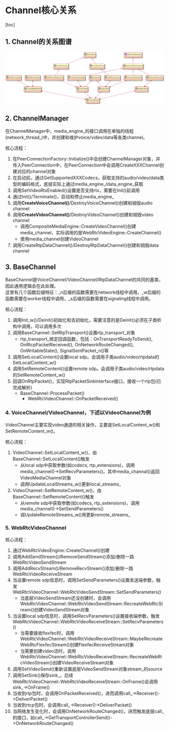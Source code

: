 # Channel核心关系

[toc]

## 1. Channel的关系图谱

![channel_class](./links/ChannelManager/channelmanager.png)

## 2. ChannelManager

在ChannelManager中，media_engine_的接口调用在单独的线程(network_thread_)中，并创建和维护voice/video/data等各类channel。  

核心流程：  

1. 在PeerConnectionFactory::Initialize()中会创建ChannelManager对象，并传入PeerConnection中，在PeerConnection中会调用CreateXXXChannel创建对应的channel对象
2. 在启动前，通过GetSupportedXXXCodecs，获取支持的audio/video/data类型的编码格式，底层实际上通过media_engine_/data_engine_获取
3. 调用SetVideoRtxEnabled()设置是否支持rtx，需要在Init()前调用
4. 通过Init()/Terminate()，启动和停止media_engine_
5. 调用**CreateVoiceChannel()**/DestroyVoiceChannel()创建和销毁audio channel
6. 调用**CreateVideoChannel()**/DestroyVideoChannel()创建和销毁video channel
    - 调用CompositeMediaEngine::CreateVideoChannel()创建media_channel，实际调用的是WebRtcVideoEngine::CreateChannel()
    - 使用media_channel创建VideoChannel
7. 调用CreateRtpDataChannel()/DestroyRtpDataChannel()创建和销毁data channel

## 3. BaseChannel

BaseChannel是VoiceChannel/VideoChannel/RtpDataChannel的共同的基类，因此通用逻辑会在此处理。  
这里有几个函数后缀特征：_n后缀的函数需要在network线程中调用，_w后缀的函数需要在worker线程中调用，_s后缀的函数需要在signaling线程中调用。  

核心流程：  

1. 调用Init_w()/Deinit()初始化和去初始化，需要注意的是Deinit()必须在子类析构中调用，可以调用多次
2. 调用BaseChannel::SetRtpTransport()设置rtp_transport_对象
    - rtp_transport_绑定回调函数，包括：OnTransportReadyToSend(), OnRtcpPacketReceived(), OnNetworkRouteChanged(), OnWritableState(), SignalSentPacket_n()等
3. 调用SetLocalContent()设置local sdp。会调用子类audio/video/rtpdata的SetLocalContent_w()
4. 调用SetRemoteContent()设置remote sdp。会调用子类audio/video/rtpdata的SetRemoteContent_w()
5. 回调OnRtpPacket()，实现RtpPacketSinkInterface接口，接收一个rtp包(已完成解析)
    - BaseChannel::ProcessPacket()
      - WebRtcVideoChannel::OnPacketReceived()

### 4. VoiceChannel/VideoChannel，下述以VideoChannel为例

VideoChannel主要实现video通道的相关操作，主要是SetLocalContent_w()和SetRemoteContent_w()。  

核心流程：  

1. VideoChannel::SetLocalContent_w()，由BaseChannel::SetLocalContent()触发
    - 从local sdp中获取参数(如codecs, rtp_extensions)，调用media_channel()->SetRecvParameters()。其中media_channal()返回VideoMediaChannel对象
    - 调用UpdateLocalStreams_w()更新local_streams_
2. VideoChannel::SetRemoteContent_w()，由BaseChannel::SetRemoteContent()触发
    - 从remote sdp中获取参数(如codecs, rtp_extensions)，调用media_channel()->SetSendParameters()
    - 调UpdateRemoteStreams_w()用更新remote_streams_

### 5. WebRtcVideoChannel

核心流程：  

1. 通过WebRtcVideoEngine::CreateChannel()创建
2. 调用AddSendStream()/RemoveSendStream()添加/删除一路WebRtcVideoSendStream
3. 调用AddRecvStream()/RemoveRecvStream()添加/删除一路WebRtcVideoReceiveStream
4. 当设置remote sdp信息时，调用SetSendParameters()设置发送端参数，触发WebRtcVideoChannel::WebRtcVideoSendStream::SetSendParameters()
    - 当底层VideoSendStream还没创建时，会调用WebRtcVideoChannel::WebRtcVideoSendStream::RecreateWebRtcStream()创建VideoSendStream对象
5. 当设置local sdp信息时，调用SetRecvParameters()设置接收端参数，触发WebRtcVideoChannel::WebRtcVideoReceiveStream::SetRecvParameters()
    - 当需要接收flexfec时，调用WebRtcVideoChannel::WebRtcVideoReceiveStream::MaybeRecreateWebRtcFlexfecStream()创建FlexfecReceiveStream对象
    - 当需要创建video流时，调用WebRtcVideoChannel::WebRtcVideoReceiveStream::RecreateWebRtcVideoStream()创建VideoReceiveStream对象
6. 调用SetVideoSend()重新设置底层VideoSendStream对象stream_的source
7. 调用SetSink()保存sink_，后续WebRtcVideoChannel::WebRtcVideoReceiveStream::OnFrame()会调用sink_->OnFrame()
8. 当收到rtp包时，会调用OnPacketReceived()，进而调用call_->Receiver()->DeliverPacket()
9. 当收到rtcp包时，会调用call_->Receiver()->DeliverPacket()
10. 当网络发生变化时，会调用OnNetworkRouteChanged()，进而触发底层call_的接口，如call_->GetTransportControllerSend()->OnNetworkRouteChanged()
